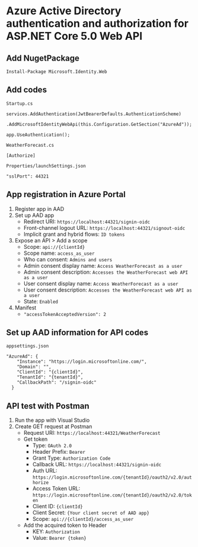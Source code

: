 # Azure Active Directory authentication and authorization for ASP.NET Core 5.0 Web API
## Add NugetPackage
```
Install-Package Microsoft.Identity.Web
```

## Add codes
`Startup.cs`
```
services.AddAuthentication(JwtBearerDefaults.AuthenticationScheme)
                .AddMicrosoftIdentityWebApi(this.Configuration.GetSection("AzureAd"));
```
```
app.UseAuthentication();
```

`WeatherForecast.cs`
```
[Authorize]
```

`Properties/launchSettings.json`
```
"sslPort": 44321
```

## App registration in Azure Portal
1. Register app in AAD
2. Set up AAD app
    - Redirect URI: `https://localhost:44321/signin-oidc`
    - Front-channel logout URL: `https://localhost:44321/signout-oidc`
    - Implicit grant and hybrid flows: `ID tokens`
3. Expose an API > Add a scope
    - Scope: `api://{clientId}`
    - Scope name: `access_as_user`
    - Who can consent: `Admins and users`
    - Admin consent display name: `Access WeatherForecast as a user`
    - Admin consent description: `Accesses the WeatherForecast web API as a user`
    - User consent display name: `Access WeatherForecast as a user`
    - User consent description: `Accesses the WeatherForecast web API as a user`
    - State: `Enabled`
4. Manifest
    - `"accessTokenAcceptedVersion": 2`

## Set up AAD information for API codes
`appsettings.json`
```
"AzureAd": {
    "Instance": "https://login.microsoftonline.com/",
    "Domain": "",
    "ClientId": "{clientId}",
    "TenantId": "{tenantId}",
    "CallbackPath": "/signin-oidc"
  }
```

## API test with Postman
1. Run the app with Visual Studio
2. Create GET request at Postman
    - Request URI: `https://localhost:44321/WeatherForecast`
    - Get token
        - Type: `OAuth 2.0`
        - Header Prefix: `Bearer`
        - Grant Type: `Authorization Code`
        - Callback URL: `https://localhost:44321/signin-oidc`
        - Auth URL: `https://login.microsoftonline.com/{tenantId}/oauth2/v2.0/authorize`
        - Access Token URL: `https://login.microsoftonline.com/{tenantId}/oauth2/v2.0/token`
        - Client ID: `{clientId}`
        - Client Secret: `{Your client secret of AAD app}`
        - Scope: `api://{clientId}/access_as_user`
    - Add the acquired token to Header
        - KEY: `Authorization`
        - Value: `Bearer {token}`
